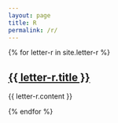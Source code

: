```yaml
---
layout: page
title: R
permalink: /r/
---
```

{% for letter-r in site.letter-r %}
<a href="{{ letter-r.url }}"><h2>{{ letter-r.title }}</h2></a>

{{ letter-r.content }}

{% endfor %}
